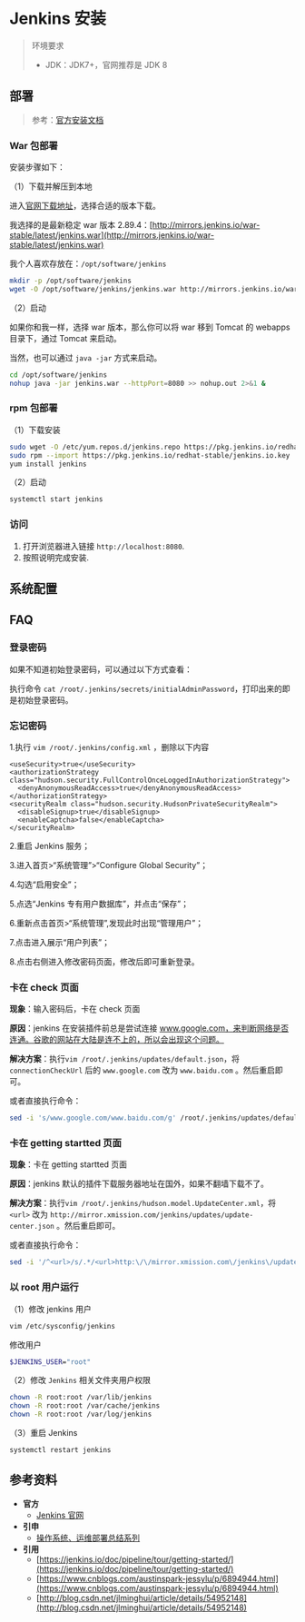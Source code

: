 # Jenkins 安装

> 环境要求
>
> * JDK：JDK7+，官网推荐是 JDK 8

## 部署

> 参考：[官方安装文档](https://jenkins.io/zh/doc/book/installing/)

### War 包部署

安装步骤如下：

（1）下载并解压到本地

进入[官网下载地址](https://jenkins.io/zh/download/)，选择合适的版本下载。

我选择的是最新稳定 war 版本 2.89.4：[http://mirrors.jenkins.io/war-stable/latest/jenkins.war](http://mirrors.jenkins.io/war-stable/latest/jenkins.war)

我个人喜欢存放在：`/opt/software/jenkins`

```bash
mkdir -p /opt/software/jenkins
wget -O /opt/software/jenkins/jenkins.war http://mirrors.jenkins.io/war-stable/latest/jenkins.wa
```

（2）启动

如果你和我一样，选择 war 版本，那么你可以将 war 移到 Tomcat 的 webapps 目录下，通过 Tomcat 来启动。

当然，也可以通过 `java -jar` 方式来启动。

```bash
cd /opt/software/jenkins
nohup java -jar jenkins.war --httpPort=8080 >> nohup.out 2>&1 &
```

### rpm 包部署

（1）下载安装

```bash
sudo wget -O /etc/yum.repos.d/jenkins.repo https://pkg.jenkins.io/redhat-stable/jenkins.repo
sudo rpm --import https://pkg.jenkins.io/redhat-stable/jenkins.io.key
yum install jenkins
```

（2）启动

```bash
systemctl start jenkins
```

### 访问

1. 打开浏览器进入链接 `http://localhost:8080`.
2. 按照说明完成安装.

## 系统配置

## FAQ

### 登录密码

如果不知道初始登录密码，可以通过以下方式查看：

执行命令 `cat /root/.jenkins/secrets/initialAdminPassword`，打印出来的即是初始登录密码。

### 忘记密码

1.执行 `vim /root/.jenkins/config.xml` ，删除以下内容

```markup
<useSecurity>true</useSecurity>
<authorizationStrategy class="hudson.security.FullControlOnceLoggedInAuthorizationStrategy">
  <denyAnonymousReadAccess>true</denyAnonymousReadAccess>
</authorizationStrategy>
<securityRealm class="hudson.security.HudsonPrivateSecurityRealm">
  <disableSignup>true</disableSignup>
  <enableCaptcha>false</enableCaptcha>
</securityRealm>
```

2.重启 Jenkins 服务；

3.进入首页&gt;“系统管理”&gt;“Configure Global Security”；

4.勾选“启用安全”；

5.点选“Jenkins 专有用户数据库”，并点击“保存”；

6.重新点击首页&gt;“系统管理”,发现此时出现“管理用户”；

7.点击进入展示“用户列表”；

8.点击右侧进入修改密码页面，修改后即可重新登录。

### 卡在 check 页面

**现象**：输入密码后，卡在 check 页面

**原因**：jenkins 在安装插件前总是尝试连接 www.google.com，来判断网络是否连通。谷歌的网站在大陆是连不上的，所以会出现这个问题。

**解决方案**：执行`vim /root/.jenkins/updates/default.json`，将 `connectionCheckUrl` 后的 `www.google.com` 改为 `www.baidu.com` 。然后重启即可。

或者直接执行命令：

```bash
sed -i 's/www.google.com/www.baidu.com/g' /root/.jenkins/updates/default.json
```

### 卡在 getting startted 页面

**现象**：卡在 getting startted 页面

**原因**：jenkins 默认的插件下载服务器地址在国外，如果不翻墙下载不了。

**解决方案**：执行`vim /root/.jenkins/hudson.model.UpdateCenter.xml`，将 `<url>` 改为 `http://mirror.xmission.com/jenkins/updates/update-center.json` 。然后重启即可。

或者直接执行命令：

```bash
sed -i '/^<url>/s/.*/<url>http:\/\/mirror.xmission.com\/jenkins\/updates\/update-center.json<\/url>/g' /root/.jenkins/hudson.model.UpdateCenter.xml
```

### 以 root 用户运行

（1）修改 jenkins 用户

```bash
vim /etc/sysconfig/jenkins
```

修改用户

```bash
$JENKINS_USER="root"
```

（2）修改 `Jenkins` 相关文件夹用户权限

```bash
chown -R root:root /var/lib/jenkins
chown -R root:root /var/cache/jenkins
chown -R root:root /var/log/jenkins
```

（3）重启 Jenkins

```text
systemctl restart jenkins
```

## 参考资料

* **官方**
  * [Jenkins 官网](https://jenkins.io/zh/)
* **引申**
  * [操作系统、运维部署总结系列](https://github.com/dunwu/OS)
* **引用**
  * [https://jenkins.io/doc/pipeline/tour/getting-started/](https://jenkins.io/doc/pipeline/tour/getting-started/)
  * [https://www.cnblogs.com/austinspark-jessylu/p/6894944.html](https://www.cnblogs.com/austinspark-jessylu/p/6894944.html)
  * [http://blog.csdn.net/jlminghui/article/details/54952148](http://blog.csdn.net/jlminghui/article/details/54952148)

